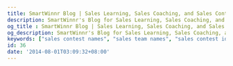 ```yaml
---
title: SmartWinnr Blog | Sales Learning, Sales Coaching, and Sales Contest Content
description: SmartWinnr's Blog for Sales Learning, Sales Coaching, and Sales Contest Gamification ideas that help you to create actionable plans.
og_title : SmartWinnr Blog | Sales Learning, Sales Coaching, and Sales Contest Content
og_description: SmartWinnr's Blog for Sales Learning, Sales Coaching, and Sales Contest Gamification ideas that help you to create actionable plans.
keywords: ["sales contest names", "sales team names", "sales contest ideas", "onboarding plans"]
id: 36
date: '2014-08-01T03:09:32+08:00'
---
```


